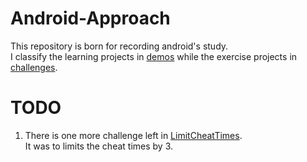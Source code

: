 # Android-Approach
This repository is born for recording android's study.  
I classify the learning projects in [demos](/Demos) while the exercise projects in [challenges](/Challenges).

# TODO
1. There is one more challenge left in [LimitCheatTimes](/Challenges/GeoQuiz/GeoQuiz_ShowAPIVersionAndLimitCheatTimes).  
It was to limits the cheat times by 3.
